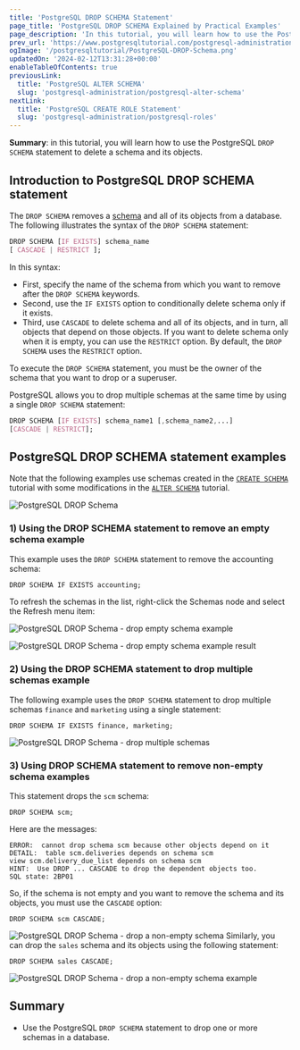 ```yaml
---
title: 'PostgreSQL DROP SCHEMA Statement'
page_title: 'PostgreSQL DROP SCHEMA Explained by Practical Examples'
page_description: 'In this tutorial, you will learn how to use the PostgreSQL DROP SCHEMA statement to delete a schema and its objects.'
prev_url: 'https://www.postgresqltutorial.com/postgresql-administration/postgresql-drop-schema/'
ogImage: '/postgresqltutorial/PostgreSQL-DROP-Schema.png'
updatedOn: '2024-02-12T13:31:28+00:00'
enableTableOfContents: true
previousLink:
  title: 'PostgreSQL ALTER SCHEMA'
  slug: 'postgresql-administration/postgresql-alter-schema'
nextLink:
  title: 'PostgreSQL CREATE ROLE Statement'
  slug: 'postgresql-administration/postgresql-roles'
---
```


**Summary**: in this tutorial, you will learn how to use the PostgreSQL `DROP SCHEMA` statement to delete a schema and its objects.

## Introduction to PostgreSQL DROP SCHEMA statement

The `DROP SCHEMA` removes a [schema](postgresql-schema) and all of its objects from a database. The following illustrates the syntax of the `DROP SCHEMA` statement:

```css
DROP SCHEMA [IF EXISTS] schema_name
[ CASCADE | RESTRICT ];
```

In this syntax:

- First, specify the name of the schema from which you want to remove after the `DROP SCHEMA` keywords.
- Second, use the `IF EXISTS` option to conditionally delete schema only if it exists.
- Third, use `CASCADE` to delete schema and all of its objects, and in turn, all objects that depend on those objects. If you want to delete schema only when it is empty, you can use the `RESTRICT` option. By default, the `DROP SCHEMA` uses the `RESTRICT` option.

To execute the `DROP SCHEMA` statement, you must be the owner of the schema that you want to drop or a superuser.

PostgreSQL allows you to drop multiple schemas at the same time by using a single `DROP SCHEMA` statement:

```css
DROP SCHEMA [IF EXISTS] schema_name1 [,schema_name2,...]
[CASCADE | RESTRICT];
```

## PostgreSQL DROP SCHEMA statement examples

Note that the following examples use schemas created in the [`CREATE SCHEMA`](postgresql-create-schema) tutorial with some modifications in the [`ALTER SCHEMA`](postgresql-alter-schema) tutorial.

![PostgreSQL DROP Schema](/postgresqltutorial/PostgreSQL-DROP-Schema.png)

### 1\) Using the DROP SCHEMA statement to remove an empty schema example

This example uses the `DROP SCHEMA` statement to remove the accounting schema:

```css
DROP SCHEMA IF EXISTS accounting;
```

To refresh the schemas in the list, right\-click the Schemas node and select the Refresh menu item:

![PostgreSQL DROP Schema - drop empty schema example](/postgresqltutorial/PostgreSQL-DROP-Schema-drop-empty-schema-example.png)

![PostgreSQL DROP Schema - drop empty schema example result](/postgresqltutorial/PostgreSQL-DROP-Schema-drop-empty-schema-example-result.png)

### 2\) Using the DROP SCHEMA statement to drop multiple schemas example

The following example uses the `DROP SCHEMA` statement to drop multiple schemas `finance` and `marketing` using a single statement:

```
DROP SCHEMA IF EXISTS finance, marketing;
```

![PostgreSQL DROP Schema - drop multiple schemas](/postgresqltutorial/PostgreSQL-DROP-Schema-drop-multiple-schemas.png)

### 3\) Using DROP SCHEMA statement to remove non\-empty schema examples

This statement drops the `scm` schema:

```
DROP SCHEMA scm;
```

Here are the messages:

```
ERROR:  cannot drop schema scm because other objects depend on it
DETAIL:  table scm.deliveries depends on schema scm
view scm.delivery_due_list depends on schema scm
HINT:  Use DROP ... CASCADE to drop the dependent objects too.
SQL state: 2BP01
```

So, if the schema is not empty and you want to remove the schema and its objects, you must use the `CASCADE` option:

```
DROP SCHEMA scm CASCADE;
```

![PostgreSQL DROP Schema - drop a non-empty schema](/postgresqltutorial/PostgreSQL-DROP-Schema-drop-a-non-empty-schema.png)
Similarly, you can drop the `sales` schema and its objects using the following statement:

```
DROP SCHEMA sales CASCADE;
```

![PostgreSQL DROP Schema - drop a non-empty schema example](/postgresqltutorial/PostgreSQL-DROP-Schema-drop-a-non-empty-schema-example.png)

## Summary

- Use the PostgreSQL `DROP SCHEMA` statement to drop one or more schemas in a database.
